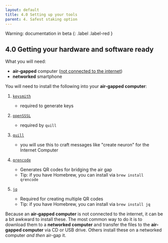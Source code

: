 ```yaml
---
layout: default
title: 4.0 Setting up your tools
parent: 4. Safest staking option
---
```

Warning: documentation in beta
{: .label .label-red }

## 4.0 Getting your hardware and software  ready

What you will need:

- **air-gapped** computer ([not connected to the internet](https://en.wikipedia.org/wiki/Air_gap_(networking)))
- **networked** smartphone

You will need to install the following into your **air-gapped computer**:

1. [`keysmith`](https://github.com/dfinity/keysmith) 
    - required to generate keys

2. [`openSSSL`](https://wiki.openssl.org/index.php/Binaries) 
    - required by `quill`

3. [`quill`](https://github.com/dfinity/quill)
    - you will use this to craft messages like "create neuron" for the Internet Computer

4. [`qrencode`](https://github.com/fukuchi/libqrencode) 
    - Generates QR codes for bridging the air gap
    - Tip: if you have Homebrew, you can install via `brew install qrencode`

5. [`jq`](https://github.com/stedolan/jq) 
    - Required for creating multiple QR codes
    - Tip: if you have Homebrew, you can install via `brew install jq`

Because an **air-gapped computer** is not connected to the internet, it can be a bit awkward to install these. The most common way to do it is to download them to a **networked computer** and transfer the files to the **air-gapped computer** via CD or USB drive. Others install these on a networked computer *and then* air-gap it.

